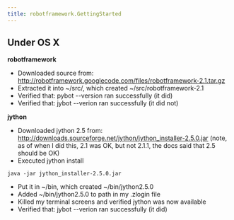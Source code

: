 ```yaml
---
title: robotframework.GettingStarted
---
```

## Under OS X
**robotframework**
* Downloaded source from: <http://robotframework.googlecode.com/files/robotframework-2.1.tar.gz>
* Extracted it into ~/src/, which created ~/src/robotframework-2.1
* Verified that: pybot --version ran successfully (it did)
* Verified that: jybot --verion ran successfully (it did not)

**jython**
* Downloaded jython 2.5 from: <http://downloads.sourceforge.net/jython/jython_installer-2.5.0.jar> (note, as of when I did this, 2.1 was OK, but not 2.1.1, the docs said that 2.5 should be OK)
* Executed jython install
```
java -jar jython_installer-2.5.0.jar
```
* Put it in ~/bin, which created ~/bin/jython2.5.0
* Added ~/bin/jython2.5.0 to path in my .zlogin file
* Killed my terminal screens and verified jython was now available
* Verified that: jybot --verion ran successfully (it did)
 